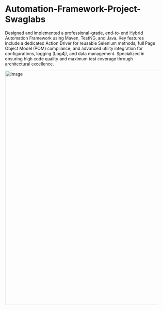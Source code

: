 # Automation-Framework-Project-Swaglabs
Designed and implemented a professional-grade, end-to-end Hybrid Automation Framework using Maven, TestNG, and Java. Key features include a dedicated Action Driver for reusable Selenium methods, full Page Object Model (POM) compliance, and advanced utility integration for configurations, logging (Log4j), and data management. Specialized in ensuring high code quality and maximum test coverage through architectural excellence.

<img width="1845" height="769" alt="image" src="https://github.com/user-attachments/assets/94682149-c078-4407-bb92-e9cc610e5f55" />

